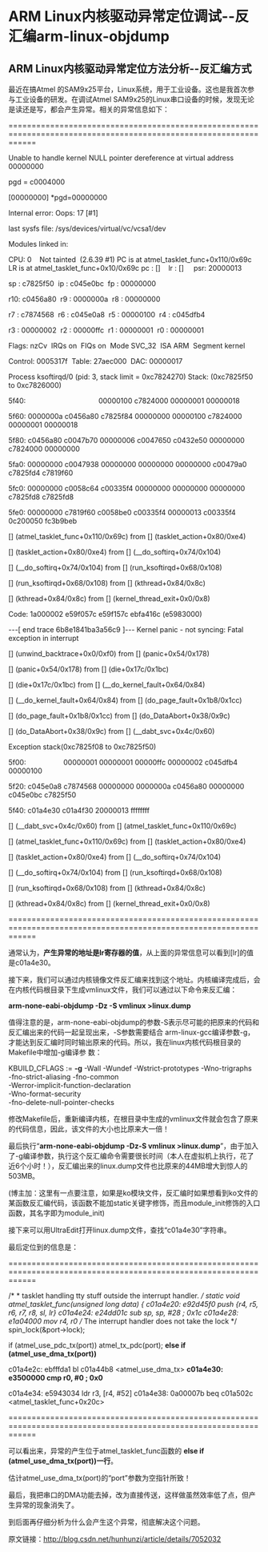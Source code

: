 # ARM Linux内核驱动异常定位调试--反汇编arm-linux-objdump

##  ARM Linux内核驱动异常定位方法分析--反汇编方式

最近在搞Atmel 的SAM9x25平台，Linux系统，用于工业设备。这也是我首次参与工业设备的研发。在调试Atmel SAM9x25的Linux串口设备的时候，发现无论是读还是写，都会产生异常。相关的异常信息如下：

==================================================================================================================

Unable to handle kernel NULL pointer dereference at virtual address 00000000

pgd = c0004000

[00000000] *pgd=00000000

Internal error: Oops: 17 [#1]

last sysfs file: /sys/devices/virtual/vc/vcsa1/dev

Modules linked in:

CPU: 0    Not tainted  (2.6.39 #1)
PC is at atmel_tasklet_func+0x110/0x69c
LR is at atmel_tasklet_func+0x10/0x69c
pc : [<c01a4f30>]    lr : [<c01a4e30>]     psr: 20000013

sp : c7825f50  ip : c045e0bc  fp : 00000000

r10: c0456a80  r9 : 0000000a  r8 : 00000000

r7 : c7874568  r6 : c045e0a8  r5 : 00000100  r4 : c045dfb4

r3 : 00000002  r2 : 00000ffc  r1 : 00000001  r0 : 00000001

Flags: nzCv  IRQs on  FIQs on  Mode SVC_32  ISA ARM  Segment kernel

Control: 0005317f  Table: 27aec000  DAC: 00000017

Process ksoftirqd/0 (pid: 3, stack limit = 0xc7824270)
Stack: (0xc7825f50 to 0xc7826000)

5f40:                                     00000100 c7824000 00000001 00000018

5f60: 0000000a c0456a80 c7825f84 00000000 00000100 c7824000 00000001 00000018

5f80: c0456a80 c0047b70 00000006 c0047650 c0432e50 00000000 c7824000 00000000

5fa0: 00000000 c0047938 00000000 00000000 00000000 c00479a0 c7825fd4 c7819f60

5fc0: 00000000 c0058c64 c00335f4 00000000 00000000 00000000 c7825fd8 c7825fd8

5fe0: 00000000 c7819f60 c0058be0 c00335f4 00000013 c00335f4 0c200050 fc3b9beb

[<c01a4f30>] (atmel_tasklet_func+0x110/0x69c) from [<c0047b70>] (tasklet_action+0x80/0xe4)

[<c0047b70>] (tasklet_action+0x80/0xe4) from [<c0047650>] (__do_softirq+0x74/0x104)

[<c0047650>] (__do_softirq+0x74/0x104) from [<c00479a0>] (run_ksoftirqd+0x68/0x108)

[<c00479a0>] (run_ksoftirqd+0x68/0x108) from [<c0058c64>] (kthread+0x84/0x8c)

[<c0058c64>] (kthread+0x84/0x8c) from [<c00335f4>] (kernel_thread_exit+0x0/0x8)

Code: 1a000002 e59f057c e59f157c ebfa416c (e5983000) 

---[ end trace 6b8e1841ba3a56c9 ]---
Kernel panic - not syncing: Fatal exception in interrupt

[<c0037784>] (unwind_backtrace+0x0/0xf0) from [<c00429f4>] (panic+0x54/0x178)

[<c00429f4>] (panic+0x54/0x178) from [<c0035a18>] (die+0x17c/0x1bc)

[<c0035a18>] (die+0x17c/0x1bc) from [<c00386c4>] (__do_kernel_fault+0x64/0x84)

[<c00386c4>] (__do_kernel_fault+0x64/0x84) from [<c003889c>] (do_page_fault+0x1b8/0x1cc)

[<c003889c>] (do_page_fault+0x1b8/0x1cc) from [<c002c2f0>] (do_DataAbort+0x38/0x9c)

[<c002c2f0>] (do_DataAbort+0x38/0x9c) from [<c003234c>] (__dabt_svc+0x4c/0x60)

Exception stack(0xc7825f08 to 0xc7825f50)

5f00:                   00000001 00000001 00000ffc 00000002 c045dfb4 00000100

5f20: c045e0a8 c7874568 00000000 0000000a c0456a80 00000000 c045e0bc c7825f50

5f40: c01a4e30 c01a4f30 20000013 ffffffff

[<c003234c>] (__dabt_svc+0x4c/0x60) from [<c01a4f30>] (atmel_tasklet_func+0x110/0x69c)

[<c01a4f30>] (atmel_tasklet_func+0x110/0x69c) from [<c0047b70>] (tasklet_action+0x80/0xe4)

[<c0047b70>] (tasklet_action+0x80/0xe4) from [<c0047650>] (__do_softirq+0x74/0x104)

[<c0047650>] (__do_softirq+0x74/0x104) from [<c00479a0>] (run_ksoftirqd+0x68/0x108)

[<c00479a0>] (run_ksoftirqd+0x68/0x108) from [<c0058c64>] (kthread+0x84/0x8c)

[<c0058c64>] (kthread+0x84/0x8c) from [<c00335f4>] (kernel_thread_exit+0x0/0x8)

==================================================================================================================

通常认为，**产生异常的地址是lr寄存器的值**，从上面的异常信息可以看到[lr]的值是c01a4e30。

接下来，我们可以通过内核镜像文件反汇编来找到这个地址。内核编译完成后，会在内核代码根目录下生成vmlinux文件，我们可以通过以下命令来反汇编：

**arm-none-eabi-objdump -Dz -S vmlinux >linux.dump**

值得注意的是，arm-none-eabi-objdump的参数-S表示尽可能的把原来的代码和反汇编出来的代码一起呈现出来，-S参数需要结合   arm-linux-gcc编译参数-g，才能达到反汇编时同时输出原来的代码。所以，我在linux内核代码根目录的Makefile中增加-g编译参  数：

KBUILD_CFLAGS   := **-g** -Wall -Wundef -Wstrict-prototypes -Wno-trigraphs \
​      -fno-strict-aliasing -fno-common \
​      -Werror-implicit-function-declaration \
​      -Wno-format-security \
​      -fno-delete-null-pointer-checks

修改Makefile后，重新编译内核，在根目录中生成的vmlinux文件就会包含了原来的代码信息，因此，该文件的大小也比原来大一倍！

最后执行“**arm-none-eabi-objdump -Dz-S vmlinux >linux.dump**”，由于加入了-g编译参数，执行这个反汇编命令需要很长时间（本人在虚拟机上执行，花了近6个小时！），反汇编出来的linux.dump文件也比原来的44MB增大到惊人的503MB。

(博主加：这里有一点要注意，如果是ko模块文件，反汇编时如果想看到ko文件的某函数反汇编代码，该函数不能加static关键字修饰，而且module_init修饰的入口函数，其名字即为module_init)

接下来可以用UltraEdit打开linux.dump文件，查找“c01a4e30”字符串。

最后定位到的信息是：

==================================================================================================================

/*
  \* tasklet handling tty stuff outside the interrupt handler.
  */
 static void atmel_tasklet_func(unsigned long data)
 {
 c01a4e20: e92d45f0  push {r4, r5, r6, r7, r8, sl, lr}
 c01a4e24: e24dd01c  sub sp, sp, #28 ; 0x1c
 c01a4e28: e1a04000  mov r4, r0
  /* The interrupt handler does not take the lock */
  spin_lock(&port->lock);

 if (atmel_use_pdc_tx(port))
   atmel_tx_pdc(port);
 **else if (atmel_use_dma_tx(port))**

c01a4e2c: ebfffda1  bl c01a44b8 <atmel_use_dma_tx>
**c01a4e30: e3500000  cmp r0, #0 ; 0x0**

c01a4e34: e5943034  ldr r3, [r4, #52]
 c01a4e38: 0a00007b  beq c01a502c <atmel_tasklet_func+0x20c>

==================================================================================================================

可以看出来，异常的产生位于atmel_tasklet_func函数的 **else if (atmel_use_dma_tx(port))一行**。

估计atmel_use_dma_tx(port)的“port”参数为空指针所致！

 

最后，我把串口的DMA功能去掉，改为直接传送，这样做虽然效率低了点，但产生异常的现象消失了。

到后面再仔细分析为什么会产生这个异常，彻底解决这个问题。

 

原文链接：http://blog.csdn.net/hunhunzi/article/details/7052032